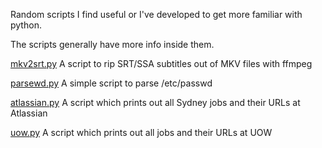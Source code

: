 Random scripts I find useful or I've developed to get more familiar with python.

The scripts generally have more info inside them. 

[mkv2srt.py](https://github.com/xelfer/scripts/blob/master/mkv2srt.py) A script to rip SRT/SSA subtitles out of MKV files with ffmpeg

[parsewd.py](https://github.com/xelfer/scripts/blob/master/parsewd.py) A simple script to parse /etc/passwd

[atlassian.py](https://github.com/xelfer/scripts/blob/master/atlassian.py) A script which prints out all Sydney jobs and their URLs at Atlassian

[uow.py](https://github.com/xelfer/scripts/blob/master/uow.py) A script which prints out all jobs and their URLs at UOW 
